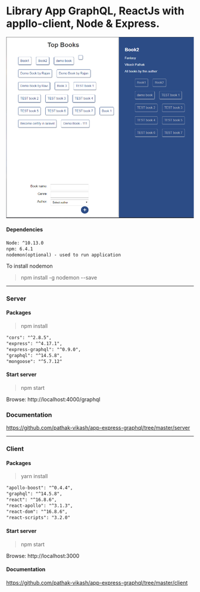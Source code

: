 # Library App GraphQL, ReactJs with appllo-client, Node & Express.

![App screenshot](https://github.com/pathak-vikash/app-express-graphql/blob/master/screenshot.png)


#### Dependencies
```
Node: ^10.13.0
npm: 6.4.1
nodemon(optional) - used to run application
```

To install nodemon
> npm install -g nodemon --save

------------------------

### Server 

#### Packages

> npm install
```
"cors": "^2.8.5",
"express": "^4.17.1",
"express-graphql": "^0.9.0",
"graphql": "^14.5.8",
"mongoose": "^5.7.12"
```

#### Start server
> npm start

Browse: http://localhost:4000/graphql

### Documentation
https://github.com/pathak-vikash/app-express-graphql/tree/master/server

---------------------

### Client

#### Packages
> yarn install

```
"apollo-boost": "^0.4.4",
"graphql": "^14.5.8",
"react": "^16.8.6",
"react-apollo": "^3.1.3",
"react-dom": "^16.8.6",
"react-scripts": "3.2.0"
```

#### Start server
> npm start

Browse: http://localhost:3000

#### Documentation
https://github.com/pathak-vikash/app-express-graphql/tree/master/client